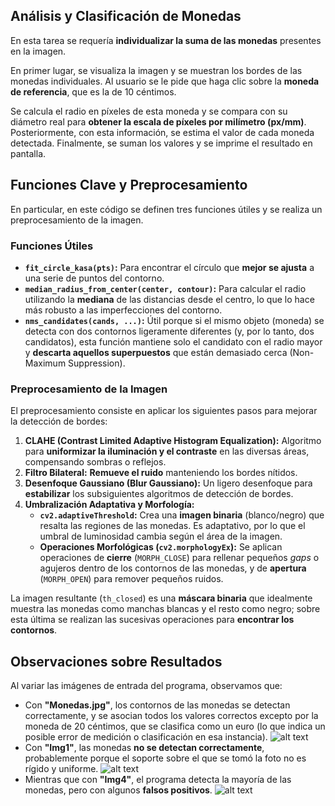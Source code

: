 ## Análisis y Clasificación de Monedas

En esta tarea se requería **individualizar la suma de las monedas** presentes en la imagen.

En primer lugar, se visualiza la imagen y se muestran los bordes de las monedas individuales. Al usuario se le pide que haga clic sobre la **moneda de referencia**, que es la de 10 céntimos.

Se calcula el radio en píxeles de esta moneda y se compara con su diámetro real para **obtener la escala de píxeles por milímetro ($\text{px}/\text{mm}$)**. Posteriormente, con esta información, se estima el valor de cada moneda detectada. Finalmente, se suman los valores y se imprime el resultado en pantalla.


## Funciones Clave y Preprocesamiento

En particular, en este código se definen tres funciones útiles y se realiza un preprocesamiento de la imagen.

### Funciones Útiles

* **`fit_circle_kasa(pts)`:** Para encontrar el círculo que **mejor se ajusta** a una serie de puntos del contorno.
* **`median_radius_from_center(center, contour)`:** Para calcular el radio utilizando la **mediana** de las distancias desde el centro, lo que lo hace más robusto a las imperfecciones del contorno.
* **`nms_candidates(cands, ...)`:** Útil porque si el mismo objeto (moneda) se detecta con dos contornos ligeramente diferentes (y, por lo tanto, dos candidatos), esta función mantiene solo el candidato con el radio mayor y **descarta aquellos superpuestos** que están demasiado cerca (Non-Maximum Suppression).

### Preprocesamiento de la Imagen

El preprocesamiento consiste en aplicar los siguientes pasos para mejorar la detección de bordes:

1.  **CLAHE (Contrast Limited Adaptive Histogram Equalization):** Algoritmo para **uniformizar la iluminación y el contraste** en las diversas áreas, compensando sombras o reflejos.
2.  **Filtro Bilateral:** **Remueve el ruido** manteniendo los bordes nítidos.
3.  **Desenfoque Gaussiano (Blur Gaussiano):** Un ligero desenfoque para **estabilizar** los subsiguientes algoritmos de detección de bordes.
4.  **Umbralización Adaptativa y Morfología:**
    * **`cv2.adaptiveThreshold`:** Crea una **imagen binaria** (blanco/negro) que resalta las regiones de las monedas. Es adaptativo, por lo que el umbral de luminosidad cambia según el área de la imagen.
    * **Operaciones Morfológicas (`cv2.morphologyEx`):** Se aplican operaciones de **cierre** (`MORPH_CLOSE`) para rellenar pequeños *gaps* o agujeros dentro de los contornos de las monedas, y de **apertura** (`MORPH_OPEN`) para remover pequeños ruidos.

La imagen resultante (`th_closed`) es una **máscara binaria** que idealmente muestra las monedas como manchas blancas y el resto como negro; sobre esta última se realizan las sucesivas operaciones para **encontrar los contornos**.


## Observaciones sobre Resultados

Al variar las imágenes de entrada del programa, observamos que:

* Con **"Monedas.jpg"**, los contornos de las monedas se detectan correctamente, y se asocian todos los valores correctos excepto por la moneda de 20 céntimos, que se clasifica como un euro (lo que indica un posible error de medición o clasificación en esa instancia).
![alt text](image.png)
* Con **"Img1"**, las monedas **no se detectan correctamente**, probablemente porque el soporte sobre el que se tomó la foto no es rígido y uniforme.
![alt text](image-1.png)
* Mientras que con **"Img4"**, el programa detecta la mayoría de las monedas, pero con algunos **falsos positivos**.
![alt text](image-2.png)

